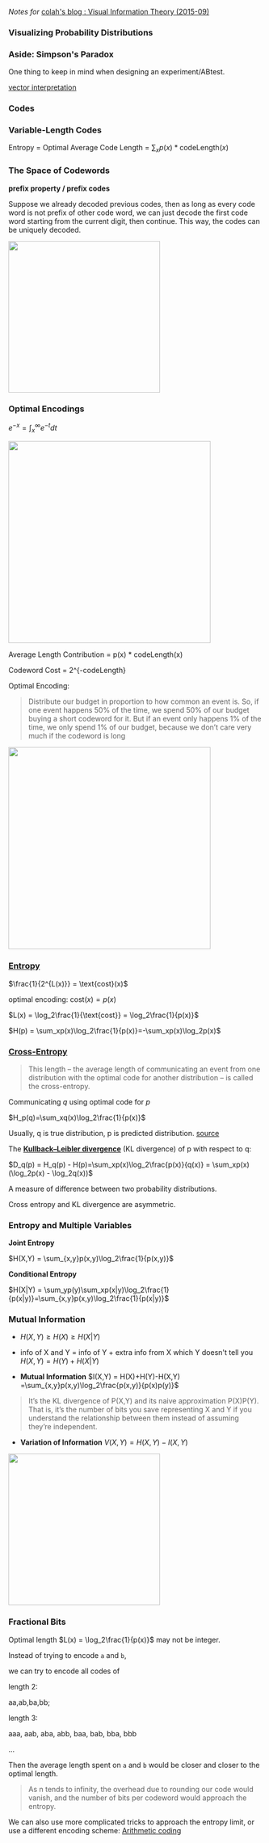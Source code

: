 *Notes for* [colah's blog : Visual Information Theory (2015-09)](http://colah.github.io/posts/2015-09-Visual-Information/)
### Visualizing Probability Distributions
### Aside: Simpson's Paradox
One thing to keep in mind when designing an experiment/ABtest.

[vector interpretation](https://en.wikipedia.org/wiki/Simpson%27s_paradox#Vector_interpretation)
### Codes
### Variable-Length Codes
Entropy = Optimal Average Code Length = $\sum_xp(x)*\text{codeLength}(x)$
### The Space of Codewords
**prefix property / prefix codes**

Suppose we already decoded previous codes, then as long as every code word is not prefix of other code word, we can just decode the first code word starting from the current digit, then continue. This way, the codes can be uniquely decoded.

<img src="http://colah.github.io/posts/2015-09-Visual-Information/img/CodeSpaceUsed.png"  width="300px"/>

### Optimal Encodings
$e^{-x} = \int_x^{\infty} e^{-t}dt$


<img src="http://colah.github.io/posts/2015-09-Visual-Information/img/code-cost.png"  width="400px"/>

Average Length Contribution = p(x) * codeLength(x)

Codeword Cost = 2^{-codeLength}

Optimal Encoding: 
> Distribute our budget in proportion to how common an event is. So, if one event happens 50% of the time, we spend 50% of our budget buying a short codeword for it. But if an event only happens 1% of the time, we only spend 1% of our budget, because we don’t care very much if the codeword is long

<img src="http://colah.github.io/posts/2015-09-Visual-Information/img/code-auction-balanced-noderivs.png"  width="400px"/>

### [Entropy](https://en.wikipedia.org/wiki/Entropy_(information_theory))
$\frac{1}{2^{L(x)}} = \text{cost}(x)$

optimal encoding: $\text{cost}(x) = p(x)$

$L(x) = \log_2\frac{1}{\text{cost}} = \log_2\frac{1}{p(x)}$

 $H(p) = \sum_xp(x)\log_2\frac{1}{p(x)}=-\sum_xp(x)\log_2p(x)$
 
### [Cross-Entropy](https://en.wikipedia.org/wiki/Cross_entropy)
> This length – the average length of communicating an event from one distribution with the optimal code for another distribution – is called the cross-entropy.

Communicating $q$ using optimal code for $p$

$H_p(q)=\sum_xq(x)\log_2\frac{1}{p(x)}$

Usually, q is true distribution, p is predicted distribution. [source](https://www.youtube.com/watch?time_continue=425&v=ErfnhcEV1O8)

The **[Kullback–Leibler divergence](https://en.wikipedia.org/wiki/Kullback%E2%80%93Leibler_divergence)** (KL divergence) of p with respect to q:

$D_q(p) = H_q(p) - H(p)=\sum_xp(x)\log_2\frac{p(x)}{q(x)} = \sum_xp(x)(\log_2p(x) - \log_2q(x))$

A measure of difference between two probability distributions.

Cross entropy and KL divergence are asymmetric.
### Entropy and Multiple Variables
**Joint Entropy**

$H(X,Y) = \sum_{x,y}p(x,y)\log_2\frac{1}{p(x,y)}$

**Conditional Entropy**

$H(X|Y) = \sum_yp(y)\sum_xp(x|y)\log_2\frac{1}{p(x|y)}=\sum_{x,y}p(x,y)\log_2\frac{1}{p(x|y)}$

### Mutual Information
- $H(X,Y)\geq H(X)\geq H(X|Y)$

- info of X and Y = info of Y + extra info from X which Y doesn't tell you
$H(X,Y) = H(Y)+H(X|Y)$

- **Mutual Information**
$I(X,Y) = H(X)+H(Y)-H(X,Y)
=\sum_{x,y}p(x,y)\log_2\frac{p(x,y)}{p(x)p(y)}$

>It’s the KL divergence of P(X,Y) and its naive approximation P(X)P(Y). That is, it’s the number of bits you save representing X and Y if you understand the relationship between them instead of assuming they’re independent.

- **Variation of Information**
$V(X,Y) = H(X,Y)-I(X,Y)$

<img src="http://colah.github.io/posts/2015-09-Visual-Information/img/Hxy-info.png"  width="300px"/>

### Fractional Bits
Optimal length $L(x) =  \log_2\frac{1}{p(x)}$ may not be integer.

Instead of trying to encode `a` and `b`,

we can try to encode all codes of

length 2:

aa,ab,ba,bb;

length 3:

aaa, aab, aba, abb, baa, bab, bba, bbb

...

Then the average length spent on `a` and `b` would be closer and closer to the optimal length.

>As n tends to infinity, the overhead due to rounding our code would vanish, and the number of bits per codeword would approach the entropy.

We can also use more complicated tricks to approach the entropy limit, or use a different encoding scheme: [Arithmetic coding](https://en.wikipedia.org/wiki/Arithmetic_coding) 
